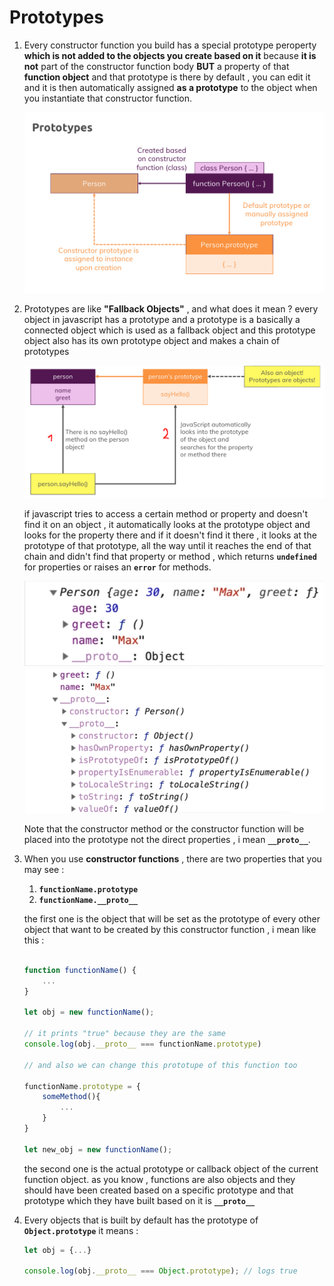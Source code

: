# Prototypes

1. Every constructor function you build has a special prototype peroperty **which is not added to the objects you create based on it** because **it is not** part of the constructor function body **BUT** a property of that **function object** and that prototype is there by default , you can edit it and it is then automatically assigned **as a prototype** to the object when you instantiate that constructor function.

   ![proto1](./proto1.png)

2. Prototypes are like **"Fallback Objects"** , and what does it mean ? every object in javascript has a prototype and a prototype is a basically a connected object which is used as a fallback object and this prototype object also has its own prototype object and makes a chain of prototypes

   ![fallback](./fallback-objects.png)

   if javascript tries to access a certain method or property and doesn't find it on an object , it automatically looks at the prototype object and looks for the property there and if it doesn't find it there , it looks at the prototype of that prototype, all the way until it reaches the end of that chain and didn't find that property or method , which returns **`undefined`** for properties or raises an **`error`** for methods.

   ![sample-proto](./sample-proto.png)
   ![more-sample-proto](./more-sample-proto.png)

   Note that the constructor method or the constructor function will be placed into the prototype not the direct properties , i mean **`__proto__`**.

3. When you use **constructor functions** , there are two properties that you may see :

   1. **`functionName.prototype`**
   2. **`functionName.__proto__`**

   the first one is the object that will be set as the prototype of every other object that want to be created by this constructor function , i mean like this :

   ```javascript

   function functionName() {
       ...
   }

   let obj = new functionName();

   // it prints "true" because they are the same
   console.log(obj.__proto__ === functionName.prototype)

   // and also we can change this prototupe of this function too

   functionName.prototype = {
       someMethod(){
           ...
       }
   }

   let new_obj = new functionName();

   ```

   the second one is the actual prototype or callback object of the current function object. as you know , functions are also objects and they should have been created based on a specific prototype and that prototype which they have built based on it is **`__proto__`**

4. Every objects that is built by default has the prototype of **`Object.prototype`** it means :

   ```javascript
   let obj = {...}

   console.log(obj.__proto__ === Object.prototype); // logs true
   ```
